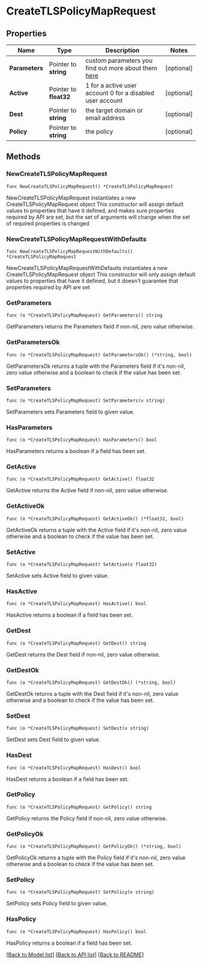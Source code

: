 # CreateTLSPolicyMapRequest

## Properties

Name | Type | Description | Notes
------------ | ------------- | ------------- | -------------
**Parameters** | Pointer to **string** | custom parameters you find out more about them [here](http://www.postfix.org/postconf.5.html#smtp_tls_policy_maps) | [optional] 
**Active** | Pointer to **float32** | 1 for a active user account 0 for a disabled user account | [optional] 
**Dest** | Pointer to **string** | the target domain or email address | [optional] 
**Policy** | Pointer to **string** | the policy | [optional] 

## Methods

### NewCreateTLSPolicyMapRequest

`func NewCreateTLSPolicyMapRequest() *CreateTLSPolicyMapRequest`

NewCreateTLSPolicyMapRequest instantiates a new CreateTLSPolicyMapRequest object
This constructor will assign default values to properties that have it defined,
and makes sure properties required by API are set, but the set of arguments
will change when the set of required properties is changed

### NewCreateTLSPolicyMapRequestWithDefaults

`func NewCreateTLSPolicyMapRequestWithDefaults() *CreateTLSPolicyMapRequest`

NewCreateTLSPolicyMapRequestWithDefaults instantiates a new CreateTLSPolicyMapRequest object
This constructor will only assign default values to properties that have it defined,
but it doesn't guarantee that properties required by API are set

### GetParameters

`func (o *CreateTLSPolicyMapRequest) GetParameters() string`

GetParameters returns the Parameters field if non-nil, zero value otherwise.

### GetParametersOk

`func (o *CreateTLSPolicyMapRequest) GetParametersOk() (*string, bool)`

GetParametersOk returns a tuple with the Parameters field if it's non-nil, zero value otherwise
and a boolean to check if the value has been set.

### SetParameters

`func (o *CreateTLSPolicyMapRequest) SetParameters(v string)`

SetParameters sets Parameters field to given value.

### HasParameters

`func (o *CreateTLSPolicyMapRequest) HasParameters() bool`

HasParameters returns a boolean if a field has been set.

### GetActive

`func (o *CreateTLSPolicyMapRequest) GetActive() float32`

GetActive returns the Active field if non-nil, zero value otherwise.

### GetActiveOk

`func (o *CreateTLSPolicyMapRequest) GetActiveOk() (*float32, bool)`

GetActiveOk returns a tuple with the Active field if it's non-nil, zero value otherwise
and a boolean to check if the value has been set.

### SetActive

`func (o *CreateTLSPolicyMapRequest) SetActive(v float32)`

SetActive sets Active field to given value.

### HasActive

`func (o *CreateTLSPolicyMapRequest) HasActive() bool`

HasActive returns a boolean if a field has been set.

### GetDest

`func (o *CreateTLSPolicyMapRequest) GetDest() string`

GetDest returns the Dest field if non-nil, zero value otherwise.

### GetDestOk

`func (o *CreateTLSPolicyMapRequest) GetDestOk() (*string, bool)`

GetDestOk returns a tuple with the Dest field if it's non-nil, zero value otherwise
and a boolean to check if the value has been set.

### SetDest

`func (o *CreateTLSPolicyMapRequest) SetDest(v string)`

SetDest sets Dest field to given value.

### HasDest

`func (o *CreateTLSPolicyMapRequest) HasDest() bool`

HasDest returns a boolean if a field has been set.

### GetPolicy

`func (o *CreateTLSPolicyMapRequest) GetPolicy() string`

GetPolicy returns the Policy field if non-nil, zero value otherwise.

### GetPolicyOk

`func (o *CreateTLSPolicyMapRequest) GetPolicyOk() (*string, bool)`

GetPolicyOk returns a tuple with the Policy field if it's non-nil, zero value otherwise
and a boolean to check if the value has been set.

### SetPolicy

`func (o *CreateTLSPolicyMapRequest) SetPolicy(v string)`

SetPolicy sets Policy field to given value.

### HasPolicy

`func (o *CreateTLSPolicyMapRequest) HasPolicy() bool`

HasPolicy returns a boolean if a field has been set.


[[Back to Model list]](../README.md#documentation-for-models) [[Back to API list]](../README.md#documentation-for-api-endpoints) [[Back to README]](../README.md)


